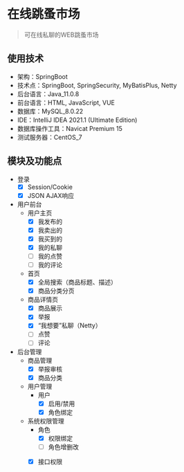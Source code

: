 # 在线跳蚤市场

> 可在线私聊的WEB跳蚤市场

## 使用技术

- 架构：SpringBoot
- 技术点：SpringBoot, SpringSecurity, MyBatisPlus, Netty
- 后台语言：Java_11.0.8
- 前台语言：HTML, JavaScript, VUE
- 数据库：MySQL_8.0.22
- IDE：IntelliJ IDEA 2021.1 (Ultimate Edition)
- 数据库操作工具：Navicat Premium 15
- 测试服务器：CentOS_7

## 模块及功能点

- 登录
    - [x] Session/Cookie
    - [x] JSON AJAX响应
- 用户前台
    - 用户主页
        - [x] 我发布的
        - [x] 我卖出的
        - [x] 我买到的
        - [x] 我的私聊
        - [ ] 我的点赞
        - [ ] 我的评论
    - 首页
        - [x] 全局搜索（商品标题、描述）
        - [x] 商品分类分页
    - 商品详情页
        - [x] 商品展示
        - [x] 举报
        - [x] “我想要”私聊（Netty）
        - [ ] 点赞
        - [ ] 评论
- 后台管理
    - 商品管理
        - [x] 举报审核
        - [x] 商品分类
    - 用户管理
        - 用户
            - [x] 启用/禁用
            - [x] 角色绑定
    - 系统权限管理
        - 角色
            - [x] 权限绑定
            - [ ] 角色增删改
        - [x] 接口权限
            
